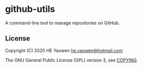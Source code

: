 # github-utils

A command-line tool to manage repositories on GitHub.

## License

Copyright (C) 2020 HE Yaowen <he.yaowen@hotmail.com>

The GNU General Public License (GPL) version 3, see [COPYING](./COPYING).